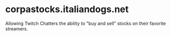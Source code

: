 # corpastocks.italiandogs.net
Allowing Twitch Chatters the ability to "buy and sell" stocks on their favorite streamers.
